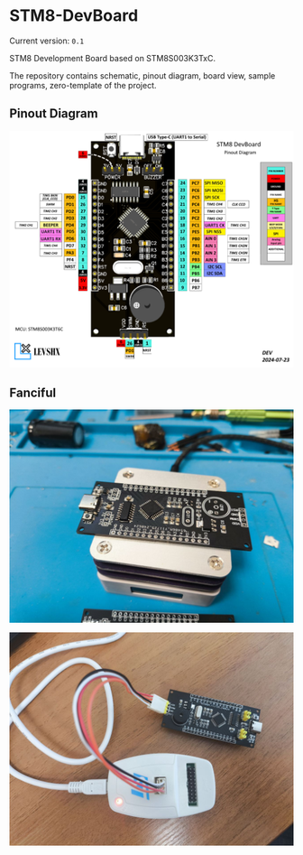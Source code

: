 # STM8-DevBoard

Current version: `0.1`

STM8 Development Board based on STM8S003K3TxC. 

The repository contains schematic, pinout diagram, board view, sample programs, zero-template of the project. 

## Pinout Diagram

<p align="center">
  <img src="readme/STM8_DevBoard PinoutDiagram.png" />
</p>

## Fanciful

<p align="center">
  <img src="STM8_DevBoard_v0.1 (STM8S003K3T6C)\docs\soldering.jpg" />
</p>
<p align="center">
  <img src="STM8_DevBoard_v0.1 (STM8S003K3T6C)\docs\stlink.jpg" />
</p>